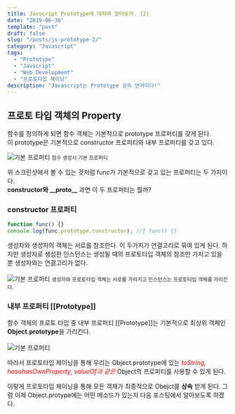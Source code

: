 ```yaml
---
title: Javscript Prototype에 대하여 알아보자. (2)
date: "2019-06-30"
template: "post"
draft: false
slug: "/posts/js-prototype-2/"
category: "Javascript"
tags:
  - "Prototype"
  - "Javscript"
  - "Web Development"
  - "프로토타입 체이닝"
description: "Javascript는 Prototype 상속 언어이다!"
---
```


## 프로토 타입 객체의 Property

함수를 정의하게 되면 함수 객체는 기본적으로 prototype 프로퍼티를 갖게 된다. <br>
이 prototype은 기본적으로 constructor 프로퍼티와 내부 프로퍼티를 갖고 있다.

![기본 프로퍼티](/media/images/js/property.png)
<small class="caption">함수 생성시 기본 프로퍼티</small>

위 스크린샷에서 볼 수 있는 것처럼 func가 기본적으로 갖고 있는 프로퍼티는 두 가지이다.<br>
**constructor와 \_\_proto\_\_** 과연 이 두 프로퍼티는 뭘까?

### constructor 프로퍼티

```js
function func() {}
console.log(func.prototype.constructor); //ƒ func() {}
```

생성자와 생성자의 객체는 서로를 참조한다. 이 두가지가 연결고리로 묶여 있게 된다.
하지만 생성자로 생성한 인스턴스는 생성될 때의 프로토타입 객체의 참조만 가지고 있을 뿐 생성자와는 연결고리가 없다.<br><br>
![기본 프로퍼티](/media/images/js/property-2.png)
<small class="caption">생성자와 프로토타입 객체는 서로를 가리키고 인스턴스는 프로토타입 객체를 가리킨다.</small>

### 내부 프로퍼티 [[Prototype]]

함수 객체의 프로토 타입 중 내부 프로퍼티 [[Prototype]]는 기본적으로 최상위 객체인 **Object.prototype**을 가리킨다.<br><br>
![기본 프로퍼티](/media/images/js/property-3.png)

따라서 프로토타입 체이닝을 통해 우리는 Object.prototype에 있는 <em style="color:red;">toString, hasohasOwnProperty, valueOf과 같은 </em>
Object의 프로퍼티를 사용할 수 있게 된다.

이렇게 프로토타입 체이닝을 통해 모든 객체가 최종적으로 Obejct를 **상속** 받게 된다. 그럼 이제 Object.protype에는 어떤 메소드가 있는지 다음 포스팅에서 알아보도록 하겠다.
